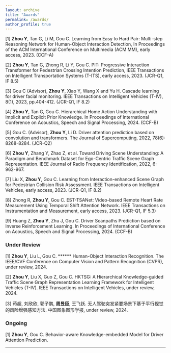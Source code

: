 ```yaml
---
layout: archive
title: "Awards"
permalink: /awards/
author_profile: true
---
```


[1] **Zhou Y**, Tan G, Li M, Gou C. Learning from Easy to Hard Pair: Multi-step Reasoning Network for Human-Object Interaction Detection, In Proceedings of the ACM International Conference on Multimedia (ACM MM), early access, 2023. (CCF-A)  

[2] **Zhou Y**, Tan G, Zhong R, Li Y, Gou C. PIT: Progressive Interaction Transformer for Pedestrian Crossing Intention Prediction, IEEE Transactions on Intelligent Transportation Systems (T-ITS), early access, 2023. (JCR-Q1, IF 8.5)  

[3] Gou C (Advisor), **Zhou Y**, Xiao Y, Wang X and Yu H. Cascade learning for driver facial monitoring. IEEE Transactions on Intelligent Vehicles (T-IV), 8(1), 2023, pp.404-412. (JCR-Q1, IF 8.2)  

[4] **Zhou Y**, Tan G, Gou C. Hierarchical Home Action Understanding with Implicit and Explicit Prior Knowledge. In Proceedings of International Conference on Acoustics, Speech and Signal Processing, 2024. (CCF-B)

[5] Gou C. (Advisor), **Zhou Y**, Li D. Driver attention prediction based on convolution and transformers. The Journal of Supercomputing, 2022, 78(6): 8268-8284. (JCR-Q2)  

[6] **Zhou Y**, Zhang Y, Zhao Z, et al. Toward Driving Scene Understanding: A Paradigm and Benchmark Dataset for Ego-Centric Traffic Scene Graph Representation. IEEE Journal of Radio Frequency Identification, 2022, 6: 962-967.  

[7] Liu X, **Zhou Y**, Gou C. Learning from Interaction-enhanced Scene Graph for Pedestrian Collision Risk Assessment. IEEE Transactions on Intelligent Vehicles, early access, 2023. (JCR-Q1, IF 8.2)

[8] Zhong R, **Zhou Y**, Gou C. EST-TSANet: Video-based Remote Heart Rate Measurement Using Temporal Shift Attention Network. IEEE Transactions on Instrumentation and Measurement, early access, 2023. (JCR-Q1, IF 5.3)

[9] Huang Z, **Zhou Y**, Zhu J, Gou C. Driver Scanpaths Prediction based on Inverse Reinforcement Learning. In Proceedings of International Conference on Acoustics, Speech and Signal Processing, 2024. (CCF-B)

### Under Review

[1] **Zhou Y**, Liu L, Gou C. ****** Human-Object Interaction Recognition. The IEEE/CVF Conference on Computer Vision and Pattern Recognition (CVPR), under review, 2024.  

[2] **Zhou Y**, Liu X, Guo Z, Gou C.  HKTSG: A Hierarchical Knowledge-guided Traffic Scene Graph Representation Learning Framework for Intelligent Vehicles (T-IV). IEEE Transactions on Intelligent Vehicles, under review, 2024.

[3] 苟超, 刘欣欣, 郭子鹏, **周昱臣**, 王飞跃.  无人驾驶突发紧要场景下基于平行视觉的风险增强感知方法. 中国图象图形学报, under review, 2024.

### Ongoing

[1] **Zhou Y**, Gou C. Behavior-aware Knowledge-embedded Model for Driver Attention Prediction.


------

<!-- {% if author.googlescholar %}
  You can also find my articles on <u><a href="{{author.googlescholar}}">my Google Scholar profile</a>.</u>
{% endif %}

{% include base_path %}

{% for post in site.publications reversed %}
  {% include archive-single.html %}
{% endfor %} -->
